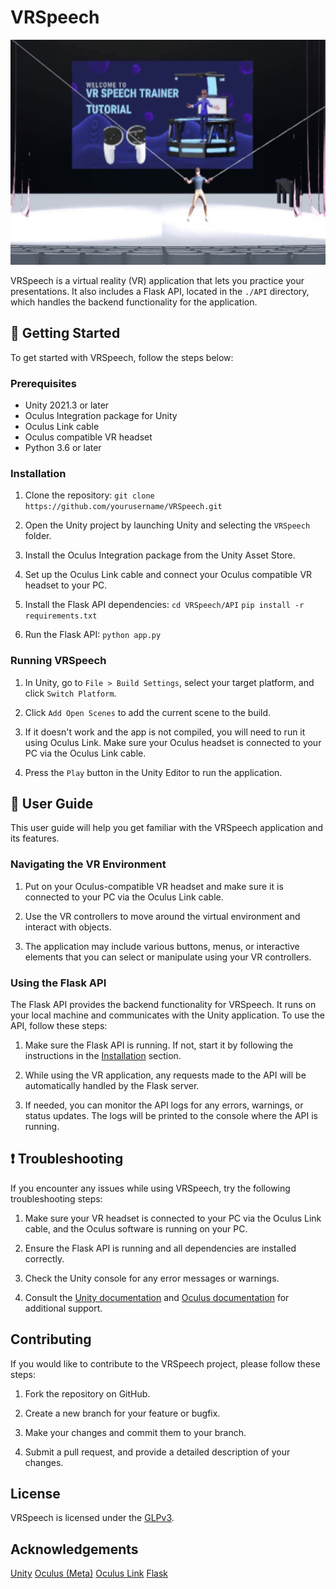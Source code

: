 # VRSpeech
<div>
  <img src="title.gif" alt="VRSpeech Demo" alt="VRSpeech Demo" width="640" height="360" />
</div>

VRSpeech is a virtual reality (VR) application that lets you practice your presentations. It also includes a Flask API, located in the `./API` directory, which handles the backend functionality for the application.

## 🚀 Getting Started

To get started with VRSpeech, follow the steps below:

### Prerequisites

- Unity 2021.3 or later
- Oculus Integration package for Unity
- Oculus Link cable
- Oculus compatible VR headset
- Python 3.6 or later

### Installation

1. Clone the repository:
`git clone https://github.com/yourusername/VRSpeech.git`
2. Open the Unity project by launching Unity and selecting the `VRSpeech` folder.

3. Install the Oculus Integration package from the Unity Asset Store.

4. Set up the Oculus Link cable and connect your Oculus compatible VR headset to your PC.

5. Install the Flask API dependencies:
`cd VRSpeech/API`
`pip install -r requirements.txt`

6. Run the Flask API:
`python app.py`

### Running VRSpeech

1. In Unity, go to `File > Build Settings`, select your target platform, and click `Switch Platform`.

2. Click `Add Open Scenes` to add the current scene to the build.

3. If it doesn't work and the app is not compiled, you will need to run it using Oculus Link. Make sure your Oculus headset is connected to your PC via the Oculus Link cable.

4. Press the `Play` button in the Unity Editor to run the application.

## 📖 User Guide

This user guide will help you get familiar with the VRSpeech application and its features.

### Navigating the VR Environment

1. Put on your Oculus-compatible VR headset and make sure it is connected to your PC via the Oculus Link cable.

2. Use the VR controllers to move around the virtual environment and interact with objects.

3. The application may include various buttons, menus, or interactive elements that you can select or manipulate using your VR controllers.

### Using the Flask API

The Flask API provides the backend functionality for VRSpeech. It runs on your local machine and communicates with the Unity application. To use the API, follow these steps:

1. Make sure the Flask API is running. If not, start it by following the instructions in the [Installation](#installation) section.

2. While using the VR application, any requests made to the API will be automatically handled by the Flask server.

3. If needed, you can monitor the API logs for any errors, warnings, or status updates. The logs will be printed to the console where the API is running.

## ❗ Troubleshooting

If you encounter any issues while using VRSpeech, try the following troubleshooting steps:

1. Make sure your VR headset is connected to your PC via the Oculus Link cable, and the Oculus software is running on your PC.

2. Ensure the Flask API is running and all dependencies are installed correctly.

3. Check the Unity console for any error messages or warnings.

4. Consult the [Unity documentation](https://docs.unity3d.com/Manual/index.html) and [Oculus documentation](https://developer.oculus.com/documentation/) for additional support.

## Contributing

If you would like to contribute to the VRSpeech project, please follow these steps:

1. Fork the repository on GitHub.

2. Create a new branch for your feature or bugfix.

3. Make your changes and commit them to your branch.

4. Submit a pull request, and provide a detailed description of your changes.

## License
VRSpeech is licensed under the [GLPv3](https://www.gnu.org/licenses/gpl-3.0.html).

## Acknowledgements
[Unity](https://unity.com/)
[Oculus (Meta)](https://www.meta.com/quest/)
[Oculus Link](https://www.meta.com/help/quest/articles/headsets-and-accessories/oculus-link/connect-link-with-quest-2/)
[Flask](https://flask.palletsprojects.com/en/2.0.x/)